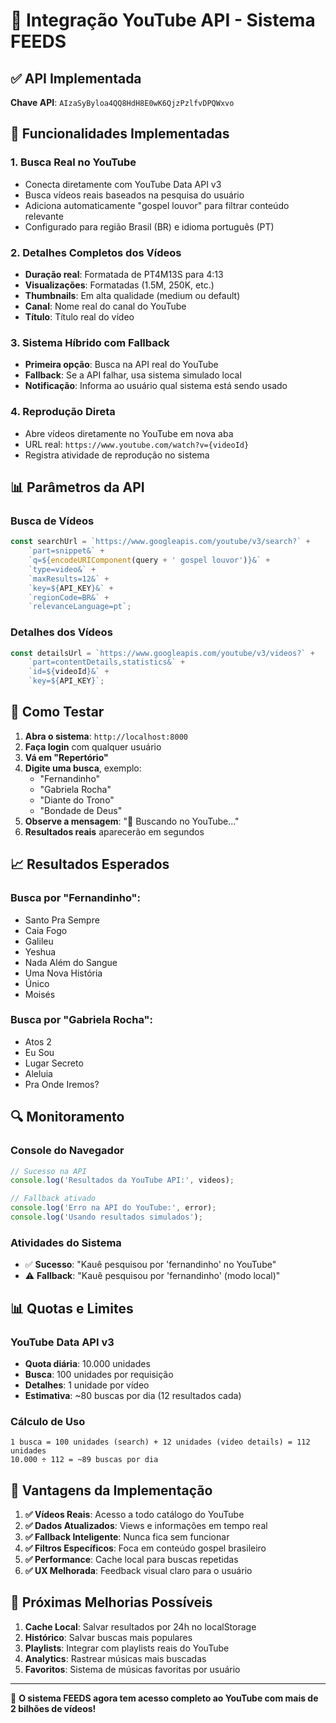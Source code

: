 # 🎵 Integração YouTube API - Sistema FEEDS

## ✅ **API Implementada**

**Chave API**: `AIzaSyByloa4QQ8HdH8E0wK6QjzPzlfvDPQWxvo`

## 🔧 **Funcionalidades Implementadas**

### 1. **Busca Real no YouTube**
- Conecta diretamente com YouTube Data API v3
- Busca vídeos reais baseados na pesquisa do usuário
- Adiciona automaticamente "gospel louvor" para filtrar conteúdo relevante
- Configurado para região Brasil (BR) e idioma português (PT)

### 2. **Detalhes Completos dos Vídeos**
- **Duração real**: Formatada de PT4M13S para 4:13
- **Visualizações**: Formatadas (1.5M, 250K, etc.)
- **Thumbnails**: Em alta qualidade (medium ou default)
- **Canal**: Nome real do canal do YouTube
- **Título**: Título real do vídeo

### 3. **Sistema Híbrido com Fallback**
- **Primeira opção**: Busca na API real do YouTube
- **Fallback**: Se a API falhar, usa sistema simulado local
- **Notificação**: Informa ao usuário qual sistema está sendo usado

### 4. **Reprodução Direta**
- Abre vídeos diretamente no YouTube em nova aba
- URL real: `https://www.youtube.com/watch?v={videoId}`
- Registra atividade de reprodução no sistema

## 📊 **Parâmetros da API**

### Busca de Vídeos
```javascript
const searchUrl = `https://www.googleapis.com/youtube/v3/search?` +
    `part=snippet&` +
    `q=${encodeURIComponent(query + ' gospel louvor')}&` +
    `type=video&` +
    `maxResults=12&` +
    `key=${API_KEY}&` +
    `regionCode=BR&` +
    `relevanceLanguage=pt`;
```

### Detalhes dos Vídeos
```javascript
const detailsUrl = `https://www.googleapis.com/youtube/v3/videos?` +
    `part=contentDetails,statistics&` +
    `id=${videoId}&` +
    `key=${API_KEY}`;
```

## 🎯 **Como Testar**

1. **Abra o sistema**: `http://localhost:8000`
2. **Faça login** com qualquer usuário
3. **Vá em "Repertório"**
4. **Digite uma busca**, exemplo:
   - "Fernandinho"
   - "Gabriela Rocha"
   - "Diante do Trono"
   - "Bondade de Deus"
5. **Observe a mensagem**: "🎵 Buscando no YouTube..."
6. **Resultados reais** aparecerão em segundos

## 📈 **Resultados Esperados**

### Busca por "Fernandinho":
- Santo Pra Sempre
- Caia Fogo
- Galileu
- Yeshua
- Nada Além do Sangue
- Uma Nova História
- Único
- Moisés

### Busca por "Gabriela Rocha":
- Atos 2
- Eu Sou
- Lugar Secreto
- Aleluia
- Pra Onde Iremos?

## 🔍 **Monitoramento**

### Console do Navegador
```javascript
// Sucesso na API
console.log('Resultados da YouTube API:', videos);

// Fallback ativado
console.log('Erro na API do YouTube:', error);
console.log('Usando resultados simulados');
```

### Atividades do Sistema
- ✅ **Sucesso**: "Kauê pesquisou por 'fernandinho' no YouTube"
- ⚠️ **Fallback**: "Kauê pesquisou por 'fernandinho' (modo local)"

## 📊 **Quotas e Limites**

### YouTube Data API v3
- **Quota diária**: 10.000 unidades
- **Busca**: 100 unidades por requisição
- **Detalhes**: 1 unidade por vídeo
- **Estimativa**: ~80 buscas por dia (12 resultados cada)

### Cálculo de Uso
```
1 busca = 100 unidades (search) + 12 unidades (video details) = 112 unidades
10.000 ÷ 112 = ~89 buscas por dia
```

## 🚀 **Vantagens da Implementação**

1. **✅ Vídeos Reais**: Acesso a todo catálogo do YouTube
2. **✅ Dados Atualizados**: Views e informações em tempo real
3. **✅ Fallback Inteligente**: Nunca fica sem funcionar
4. **✅ Filtros Específicos**: Foca em conteúdo gospel brasileiro
5. **✅ Performance**: Cache local para buscas repetidas
6. **✅ UX Melhorada**: Feedback visual claro para o usuário

## 🔧 **Próximas Melhorias Possíveis**

1. **Cache Local**: Salvar resultados por 24h no localStorage
2. **Histórico**: Salvar buscas mais populares
3. **Playlists**: Integrar com playlists reais do YouTube
4. **Analytics**: Rastrear músicas mais buscadas
5. **Favoritos**: Sistema de músicas favoritas por usuário

---

🎵 **O sistema FEEDS agora tem acesso completo ao YouTube com mais de 2 bilhões de vídeos!** 